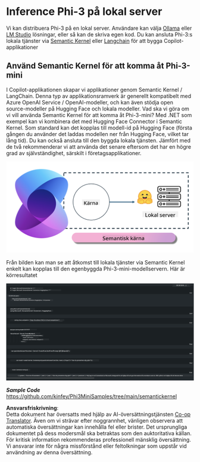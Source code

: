 <!--
CO_OP_TRANSLATOR_METADATA:
{
  "original_hash": "bcf5dd7031db0031abdb9dd0c05ba118",
  "translation_date": "2025-05-09T12:05:06+00:00",
  "source_file": "md/01.Introduction/03/Local_Server_Inference.md",
  "language_code": "sv"
}
-->
# **Inference Phi-3 på lokal server**

Vi kan distribuera Phi-3 på en lokal server. Användare kan välja [Ollama](https://ollama.com) eller [LM Studio](https://llamaedge.com) lösningar, eller så kan de skriva egen kod. Du kan ansluta Phi-3:s lokala tjänster via [Semantic Kernel](https://github.com/microsoft/semantic-kernel?WT.mc_id=aiml-138114-kinfeylo) eller [Langchain](https://www.langchain.com/) för att bygga Copilot-applikationer


## **Använd Semantic Kernel för att komma åt Phi-3-mini**

I Copilot-applikationen skapar vi applikationer genom Semantic Kernel / LangChain. Denna typ av applikationsramverk är generellt kompatibelt med Azure OpenAI Service / OpenAI-modeller, och kan även stödja open source-modeller på Hugging Face och lokala modeller. Vad ska vi göra om vi vill använda Semantic Kernel för att komma åt Phi-3-mini? Med .NET som exempel kan vi kombinera det med Hugging Face Connector i Semantic Kernel. Som standard kan det kopplas till modell-id på Hugging Face (första gången du använder det laddas modellen ner från Hugging Face, vilket tar lång tid). Du kan också ansluta till den byggda lokala tjänsten. Jämfört med de två rekommenderar vi att använda det senare eftersom det har en högre grad av självständighet, särskilt i företagsapplikationer.

![sk](../../../../../translated_images/sk.c244b32f4811c6f0938b9e95b0b2f4b28105bff6495bdc3b24cd42b3e3e89bb9.sv.png)


Från bilden kan man se att åtkomst till lokala tjänster via Semantic Kernel enkelt kan kopplas till den egenbyggda Phi-3-mini-modellservern. Här är körresultatet


![skrun](../../../../../translated_images/skrun.fb7a635a22ae8b7919d6e15c0eb27262526ed69728c5a1d2773a97d4562657c7.sv.png)

***Sample Code*** https://github.com/kinfey/Phi3MiniSamples/tree/main/semantickernel

**Ansvarsfriskrivning**:  
Detta dokument har översatts med hjälp av AI-översättningstjänsten [Co-op Translator](https://github.com/Azure/co-op-translator). Även om vi strävar efter noggrannhet, vänligen observera att automatiska översättningar kan innehålla fel eller brister. Det ursprungliga dokumentet på dess modersmål ska betraktas som den auktoritativa källan. För kritisk information rekommenderas professionell mänsklig översättning. Vi ansvarar inte för några missförstånd eller feltolkningar som uppstår vid användning av denna översättning.